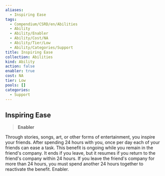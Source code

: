 ```yaml
---
aliases:
  - Inspiring Ease
tags:
  - Compendium/CSRD/en/Abilities
  - Ability
  - Ability/Enabler
  - Ability/Cost/NA
  - Ability/Tier/Low
  - Ability/Categories/Support
title: Inspiring Ease
collection: Abilities
kind: Ability
action: false
enabler: true
cost: NA
tier: Low
pools: []
categories:
  - Support
---
```

## Inspiring Ease    
>**Enabler**  
    
Through stories, songs, art, or other forms of entertainment, you inspire your friends. After spending 24 hours with you, once per day each of your friends can ease a task. This benefit is ongoing while you remain in the friend's company. It ends if you leave, but it resumes if you return to the friend's company within 24 hours. If you leave the friend's company for more than 24 hours, you must spend another 24 hours together to reactivate the benefit. Enabler.